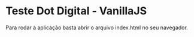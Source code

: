 # Teste Dot Digital - VanillaJS

Para rodar a aplicação basta abrir o arquivo index.html no seu navegador.
